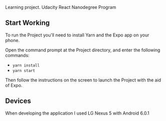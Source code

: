 Learning project. Udacity React Nanodegree Program

## Start Working

To run the Project you'll need to install Yarn and the Expo app on your phone.

Open the command prompt at the Project directory, and enter the following commands:
* `yarn install`
* `yarn start`

Then follow the instructions on the screen to launch the Project with the aid of Expo.

## Devices
When developing the application I used LG Nexus 5 with Android 6.0.1